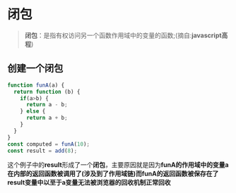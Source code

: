 # 闭包
> **闭包**：是指有权访问另一个函数作用域中的变量的函数;(摘自:**javascript高程**)


## 创建一个闭包
```js
function funA(a) {
  return function (b) {
    if(a>b) {
      return a - b;
    } else {
      return a + b;
    }
  }
}
const computed = funA(10);
const result = add(8);
```
这个例子中的**result**形成了一个**闭包**，主要原因就是因为**funA的作用域中的变量a在内部的返回函数被调用了(涉及到了作用域链)而funA的返回函数被保存在了result变量中以至于a变量无法被浏览器的回收机制正常回收**
